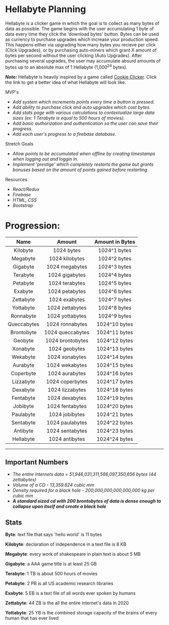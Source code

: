 # Hellabyte Planning

Hellabyte is a clicker game in which the goal is to collect as many bytes of data as possible. The game begins with the user accumulating 1 byte of data every time they click the 'download bytes' button. Bytes can be used as currency to purchase upgrades which increase your production speed. This happens either via upgrading how many bytes you recieve per click (Click Upgrades), or by purchasing auto-miners which grant X amount of bytes per second without the user clicking (Auto Upgrades). After purchasing several upgrades, the user may accumulate absurd amounts of bytes up to an absolute max of 1 Hellabyte (1,000<sup>24</sup> bytes).

***Note:*** Hellabyte is heavily inspired by a game called [Cookie Clicker](https://orteil.dashnet.org/cookieclicker/). Click the link to get a better idea of what Hellabyte will look like.

MVP's
 * _Add system which increments points every time a button is pressed._
 * _Add ability to purchase click and auto upgrades which cost bytes._
 * _Add stats page with various calculations to contextualize large data sizes (ex: 1 Terabyte is equal to 500 hours of movies)._
 * _Add basic authorization and authentication so the user can save their progress._
 * _Add each user's progress to a firebase database._

Stretch Goals
 * _Allow points to be accumulated when offline by creating timestamps when logging out and loggin in._
 * _Implement 'prestige' which completely restarts the game but grants bonuses based on the amount of points gained before restarting._

Resources
 * _React/Redux_
 * _Firebase_
 * _HTML, CSS_
 * _Bootstrap_



# Progression:
| Name | Amount | Amount in Bytes |
| :---: | :---: | :---: |
Kilobyte | 1024 bytes | 1024^1 bytes
Megabyte | 1024 kilobytes | 1024^2 bytes
Gigabyte | 1024 megabytes | 1024^3 bytes
Terabyte | 1024 gigabytes | 1024^4 bytes
Petabyte | 1024 terabytes | 1024^5 bytes
Exabyte  | 1024 petabytes | 1024^6 bytes
Zettabyte | 1024 exabytes | 1024^7 bytes
Yottabyte | 1024 zettabytes | 1024^8 bytes
Ronnabyte | 1024 yottabytes | 1024^9 bytes
Queccabytes | 1024 ronnabytes | 1024^10 bytes
Brontobyte | 1024 queccabytes | 1024^11 bytes
Geobyte | 1024 brontobytes | 1024^12 bytes
Xonabyte | 1024 geobytes | 1024^13 bytes
Wekabyte | 1024 xonabytes | 1024^14 bytes
Aurabyte | 1024 wekabytes | 1024^15 bytes
Coperbyte | 1024 aurabytes | 1024^16 bytes
Lizzabyte | 1024 coperbytes | 1024^17 bytes
Dexabyte | 1024 lizzabytes | 1024^18 bytes
Fentabyte | 1024 dexabytes | 1024^19 bytes
Jobibyte | 1024 fentabytes | 1024^20 bytes
Paulabyte | 1024 jobibytes | 1024^21 bytes
Sentabyte | 1024 paulabytes | 1024^22 bytes
Antibyte | 1024 sentabytes | 1024^23 bytes
Hellabyte | 1024 antibytes | 1024^24 bytes

<hr/>

## Important Numbers

 * _The entire internets data = 51,946,031,311,566,097,350,656 bytes (44 zettabytes)_
 * _Volume of a CD - 13,359.624 cubic mm_
 * _Density required for a black hole - 200,000,000,000,000,000 kg per cubic mm_
 * ***A standard sized cd with 200 brontobytes of data is dense enough to collapse upon itself and create a black hole***

## Stats


**Byte**: text file that says 'hello world' is 11 bytes

**Kilobyte**: declaration of independence in a text file is 8 KB

**Megabyte**: every work of shakespeare in plain text is about 5 MB

**Gigabyte**: a AAA game title is at least 25 GB

**Terabyte**: 1 TB is about 500 hours of movies

**Petabyte**: 2 PB is all US academic research libraries

**Exabyte**: 5 EB is a text file of all words ever spoken by humans

**Zettabyte**: 44 ZB is the all the entire internet's data in 2020

**Yottabyte**: 25 YB is the combined storage capacity of the brains of every human that has ever lived


